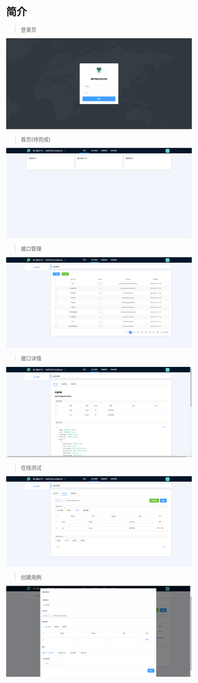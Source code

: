 # 简介

> 登录页

![](_media\login.png)

> 首页(待完成)

![](_media\home.png)

> 接口管理

![](_media\interface.png)

> 接口详情

![](_media\apidetail.png)

> 在线测试

![](_media\ontest.png)

> 创建用例

![](_media\createcase.png)
